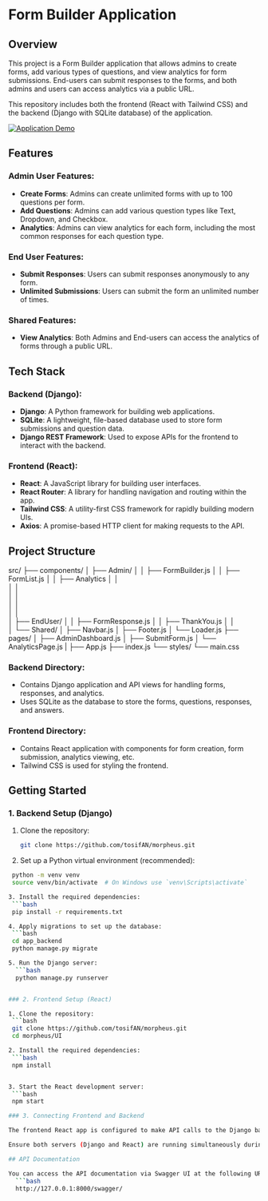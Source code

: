 # Form Builder Application

## Overview
This project is a Form Builder application that allows admins to create forms, add various types of questions, and view analytics for form submissions. End-users can submit responses to the forms, and both admins and users can access analytics via a public URL. 

This repository includes both the frontend (React with Tailwind CSS) and the backend (Django with SQLite database) of the application.


[![Application Demo](https://img.youtube.com/vi/YOUR_VIDEO_ID/0.jpg)](https://youtu.be/o3mkl3ReGSM)


## Features
### Admin User Features:
- **Create Forms**: Admins can create unlimited forms with up to 100 questions per form.
- **Add Questions**: Admins can add various question types like Text, Dropdown, and Checkbox.
- **Analytics**: Admins can view analytics for each form, including the most common responses for each question type.

### End User Features:
- **Submit Responses**: Users can submit responses anonymously to any form.
- **Unlimited Submissions**: Users can submit the form an unlimited number of times.

### Shared Features:
- **View Analytics**: Both Admins and End-users can access the analytics of forms through a public URL.

## Tech Stack
### Backend (Django):
- **Django**: A Python framework for building web applications.
- **SQLite**: A lightweight, file-based database used to store form submissions and question data.
- **Django REST Framework**: Used to expose APIs for the frontend to interact with the backend.

### Frontend (React):
- **React**: A JavaScript library for building user interfaces.
- **React Router**: A library for handling navigation and routing within the app.
- **Tailwind CSS**: A utility-first CSS framework for rapidly building modern UIs.
- **Axios**: A promise-based HTTP client for making requests to the API.

## Project Structure

src/
├── components/
│   ├── Admin/
│   │   ├── FormBuilder.js
│   │   ├── FormList.js
│   │   ├── Analytics
│   │  
│   │     
│   │     
│   │   
│   │   
│   ├── EndUser/
│   │   ├── FormResponse.js
│   │   ├── ThankYou.js
│   │   
│   └── Shared/
│       ├── Navbar.js
│       ├── Footer.js
│       └── Loader.js
├── pages/
│   ├── AdminDashboard.js
│   ├── SubmitForm.js
│   └── AnalyticsPage.js
|
├── App.js
├── index.js
└── styles/
    └── main.css



### Backend Directory:
- Contains Django application and API views for handling forms, responses, and analytics.
- Uses SQLite as the database to store the forms, questions, responses, and answers.

### Frontend Directory:
- Contains React application with components for form creation, form submission, analytics viewing, etc.
- Tailwind CSS is used for styling the frontend.

## Getting Started

### 1. Backend Setup (Django)
1. Clone the repository:
   ```bash
   git clone https://github.com/tosifAN/morpheus.git

2. Set up a Python virtual environment (recommended):
  ```bash
   python -m venv venv
   source venv/bin/activate  # On Windows use `venv\Scripts\activate`

3. Install the required dependencies:
   ```bash
   pip install -r requirements.txt

4. Apply migrations to set up the database:
   ```bash
   cd app_backend
   python manage.py migrate

5. Run the Django server:
    ```bash
    python manage.py runserver


### 2. Frontend Setup (React)

1. Clone the repository:
   ```bash
   git clone https://github.com/tosifAN/morpheus.git
   cd morpheus/UI

2. Install the required dependencies:
   ```bash
   npm install


3. Start the React development server:
   ```bash
   npm start

### 3. Connecting Frontend and Backend

The frontend React app is configured to make API calls to the Django backend at http://localhost:8000/api/.

Ensure both servers (Django and React) are running simultaneously during development.

## API Documentation

You can access the API documentation via Swagger UI at the following URL when the backend is running:
    ```bash
    http://127.0.0.1:8000/swagger/



